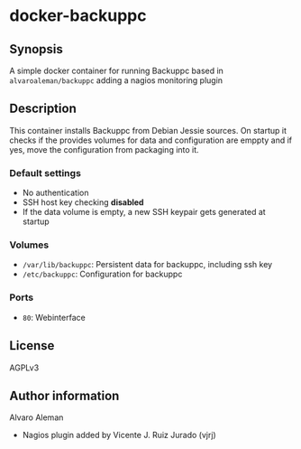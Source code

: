# docker-backuppc

## Synopsis

A simple docker container for running Backuppc based in `alvaroaleman/backuppc` adding a nagios monitoring plugin

## Description

This container installs Backuppc from Debian Jessie sources. On startup it
checks if the provides volumes for data and configuration are emppty and
if yes, move the configuration from packaging into it.

### Default settings

* No authentication
* SSH host key checking **disabled**
* If the data volume is empty, a new SSH keypair gets generated at startup

### Volumes

* ``/var/lib/backuppc``: Persistent data for backuppc, including ssh key
* ``/etc/backuppc``: Configuration for backuppc

### Ports

* ``80``: Webinterface

## License

AGPLv3

## Author information

Alvaro Aleman

* Nagios plugin added by Vicente J. Ruiz Jurado (vjrj)
